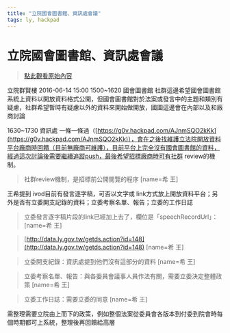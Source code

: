 ```yaml
---
title: "立院國會圖書館、資訊處會議"
tags: ly, hackpad
---
```


# 立院國會圖書館、資訊處會議

> [點此觀看原始內容](https://g0v.hackpad.tw/mw9wqz0Beay)

立院群賢樓 2016-06-14 15:00
1500~1620 國會圖書館
社群這邊希望國會圖書館系統上資料以開放資料格式公開，但國會圖書館對於法案或發言中的主題和類別有疑慮，社群希望暫時有疑慮以外的資料來開始做開放，國圖這邊會在內部以及和廠商討論

1630~1730 資訊處
一條一條過（[https://g0v.hackpad.com/AJnmSQO2kKk](https://g0v.hackpad.com/AJnmSQO2kKk)），會在之後找維護立法院開放資料平台廠商時回饋（目前無廠商可維護），目前平台上完全沒有國會圖書館的資料，經過這次討論後需要繼續追蹤push，最後希望招標廠商時可有社群 review的機制。
> 社群review機制，是招標前公開閱覽的程序
> [name=希 王]

王希提到 ivod目前有發言逐字稿，可否以文字或 link方式放上開放資料平台；另外是否有立委開支記錄的資料；立委考察名單、報告；立委的工作日誌
> 立委發言逐字稿片段的link已經加上去了，欄位是「speechRecordUrl」：
> [name=希 王]

> [http://data.ly.gov.tw/getds.action?id=148](http://data.ly.gov.tw/getds.action?id=148)
> [name=希 王]

> 立委開支紀錄：資訊處提到他們沒有這部分的資料
> [name=希 王]

> 立委考察名單、報告：與各委員會議事人員作法有關，需要立委決定整體政策
> [name=希 王]

> 立委工作日誌：需要立委的同意
> [name=希 王]

需整理需要立院由上而下的政策，例如整個法案從委員會各版本到付委到院會時每個時期都可上系統，整理後再回饋給高層




